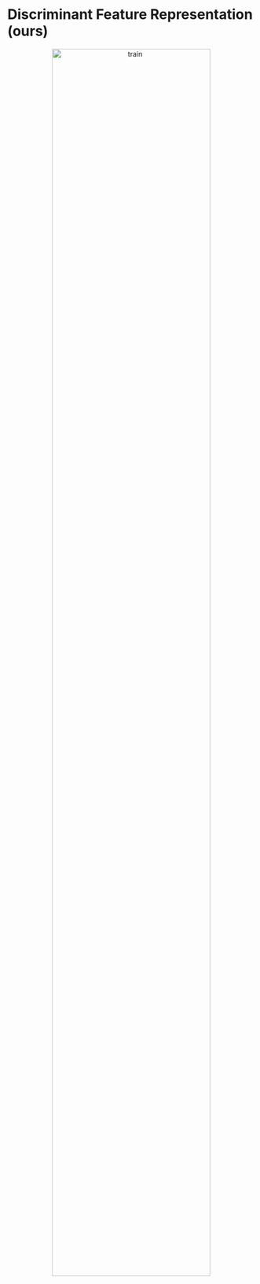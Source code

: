 # Discriminant Feature Representation (ours)


<div align="center">
  <img src="../../resources/result.gif" alt="train" width="80%">
</div>
